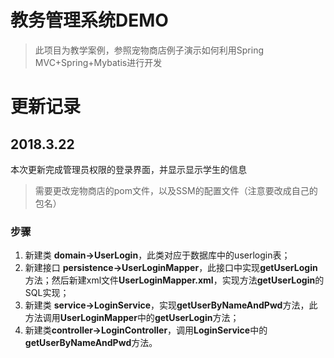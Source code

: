 # 教务管理系统DEMO
>此项目为教学案例，参照宠物商店例子演示如何利用Spring MVC+Spring+Mybatis进行开发

# 更新记录
## 2018.3.22

本次更新完成管理员权限的登录界面，并显示显示学生的信息
> 需要更改宠物商店的pom文件，以及SSM的配置文件（注意要改成自己的包名）

### 步骤
1. 新建类 **domain->UserLogin**，此类对应于数据库中的userlogin表；
2. 新建接口 **persistence->UserLoginMapper**，此接口中实现**getUserLogin**方法；然后新建xml文件**UserLoginMapper.xml**，实现方法**getUserLogin**的SQL实现；
3. 新建类 **service->LoginService**，实现**getUserByNameAndPwd**方法，此方法调用**UserLoginMapper**中的**getUserLogin**方法；
4. 新建类**controller->LoginController**，调用**LoginService**中的**getUserByNameAndPwd**方法。

